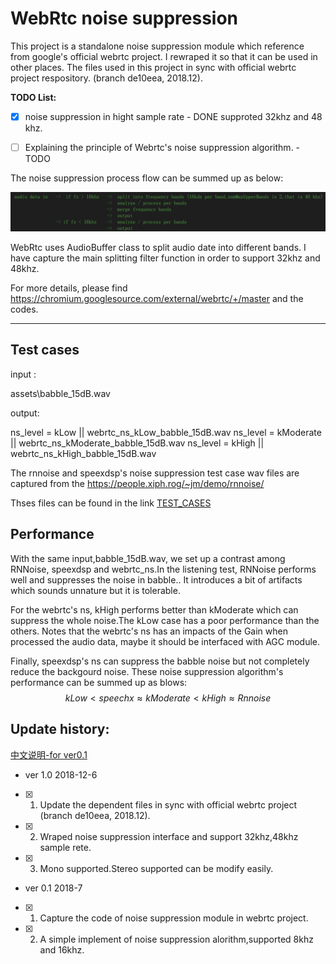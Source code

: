 #  WebRtc noise suppression

This project is a standalone noise suppression module which reference from google's official webrtc project. I rewraped it so that it can be used in other places. The files used in this project in sync with  official webrtc project respository. (branch de10eea, 2018.12).



**TODO List:**			

- [x] noise suppression in hight sample rate	- DONE supproted 32khz and 48 khz.
- [ ] Explaining the principle of Webrtc's noise suppression algorithm.  - TODO


The noise suppression process flow can be summed up as below:

![1544091468844](assets/1544091468844.png)



WebRtc uses AudioBuffer class to split audio date into different bands.	I have capture the main splitting filter function in order to support 32khz and 48khz.

For more details, please find https://chromium.googlesource.com/external/webrtc/+/master  and the codes.

------

## Test cases 

input :

assets\babble_15dB.wav

output:

ns_level = kLow    	||	webrtc_ns_kLow_babble_15dB.wav
ns_level = kModerate	||	webrtc_ns_kModerate_babble_15dB.wav
ns_level = kHigh		||	webrtc_ns_kHigh_babble_15dB.wav

The rnnoise and speexdsp's noise suppression test case wav files are captured from the https://people.xiph.rog/~jm/demo/rnnoise/

Thses files can be found in the link [TEST_CASES](https://github.com/jagger2048/WebRtc_noise_suppression/assets/test_case)

## Performance

With the same input,babble_15dB.wav, we set up a contrast among RNNoise, speexdsp and webrtc_ns.In the listening test, RNNoise performs well and suppresses the noise in babble.. It introduces a bit of artifacts which sounds unnature but it is tolerable. 

For the webrtc's ns, kHigh performs better than kModerate  which can suppress the whole noise.The kLow case has a poor performance than the others. Notes that the webrtc's ns has an impacts of the Gain when processed the audio data, maybe it should be interfaced with AGC module. 

Finally, speexdsp's ns can suppress the babble noise but  not completely reduce the backgourd noise. These noise suppression algorithm's performance can be summed up  as blows:
$$
kLow   < speechx \approx kModerate <kHigh \approx Rnnoise
$$




## Update history:

[中文说明-for ver0.1](https://github.com/jagger2048/WebRtc_noise_suppression/readme_cn.md)

-  ver 1.0			2018-12-6
- [x] 1. Update the dependent files in sync with official webrtc project (branch de10eea, 2018.12).
- [x] 2. Wraped noise suppression interface and support 32khz,48khz sample rete.
- [x] 3. Mono supported.Stereo supported can be modify easily.
- ver 0.1			2018-7
- [x] 1. Capture the code of noise suppression module in webrtc project.
- [x] 2. A simple implement of noise suppression alorithm,supported 8khz and 16khz.
